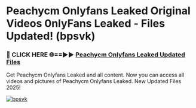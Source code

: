 # Peachycm Onlyfans Leaked Original Videos 0nlyFans Leaked - Files Updated! (bpsvk)

<h3>🔴 CLICK HERE 🌐==►► <a href="https://tinyurl.com/x26r9saj" rel="nofollow">Peachycm Onlyfans Leaked Updated Files</a></h3>

Get Peachycm Onlyfans Leaked and all content. Now you can access all videos and pictures of Peachycm Onlyfans Leaked. New Updated Files 2025!

[![bpsvk](https://i.imgur.com/LkgZPqh.gif)](https://tinyurl.com/x26r9saj)
